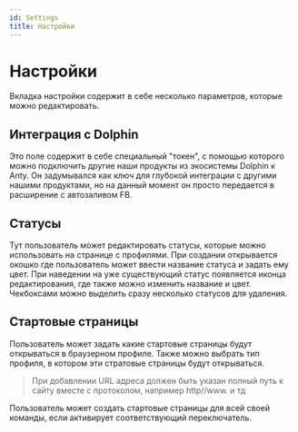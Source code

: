 ```yaml
---
id: Settings
title: Настройки
---
```


# Настройки

Вкладка настройки содержит в себе несколько параметров, которые можно редактировать.

## Интеграция с Dolphin
Это поле содержит в себе специальный "токен", с помощью которого можно подключить другие наши продукты из экосистемы Dolphin к Anty.
Он задумывался как ключ для глубокой интеграции с другими нашими продуктами, но на данный момент он просто передается в расширение с автозаливом FB. 

## Статусы
Тут пользователь может редактировать статусы, которые можно использовать на странице с профилями. При создании открывается окошко где пользователь может ввести название статуса и задать ему цвет. При наведении на уже существующий статус появляется иконца редактирования, где также можно изменить название и цвет. Чекбоксами можно выделить сразу несколько статусов для удаления.

## Стартовые страницы
Пользователь может задать какие стартовые страницы будут открываться в браузерном профиле. Также можно выбрать тип профиля, в котором эти стратовые страницы будут открываться.

> При добавлении URL адреса должен быть указан полный путь к сайту вместе с протоколом, например http//www. и тд

Пользователь может создать стартовые страницы для всей своей команды, если активирует соответствующий переключатель.
